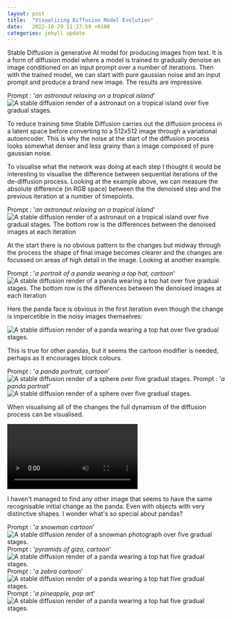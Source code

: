 ```yaml
---
layout: post
title:  "Visualizing Diffusion Model Evolution"
date:   2022-10-29 11:37:59 +0100
categories: jekyll update
---
```


Stable Diffusion is generative AI model for producing images from text. It is a form of diffusion model where a model is trained to gradually denoise an image conditioned on an input prompt over a number of iterations. Then with the trained model, we can start with pure gaussian noise and an input prompt and produce a brand new image. The results are impressive.

Prompt : '*an astronaut relaxing on a tropical island*'
![A stable diffusion render of a astronaut on a tropical island over five gradual stages.](/assets/images/astronaut_top.png)

To reduce training time Stable Diffusion carries out the diffusion process in a latent space before converting to a 512x512 image through a variational autoencoder. This is why the noise at the start of the diffusion process looks somewhat denser and less grainy than a image composed of pure gaussian noise.

To visualise what the network was doing at each step I thought it would be interesting to visualise the difference between sequential iterations of the de-diffusion process. Looking at the example above, we can measure the absolute difference (in RGB space) between the the denoised step and the previous iteration at a number of timepoints.

Prompt : '*an astronaut relaxing on a tropical island*'
![A stable diffusion render of a astronaut on a tropical island over five gradual stages. The bottom row is the differences between the denoised images at each iteration](/assets/images/astronaut0-15-30-40-47.png)

At the start there is no obvious pattern to the changes but midway through the process the shape of final image becomes clearer and the changes are focussed on areas of high detail in the image. Looking at another example.

Prompt : '*a portrait of a panda wearing a top hat, cartoon*'
![A stable diffusion render of a panda wearing a top hat over five gradual stages. The bottom row is the differences between the denoised images at each iteration](/assets/images/panda0-15-30-40-47.png)

Here the panda face is obvious in the first iteration even though the change is impercetible in the noisy images themselves:

![A stable diffusion render of a panda wearing a top hat over five gradual stages.](/assets/images/pandatop.png)

This is true for other pandas, but it seems the cartoon modifier is needed, perhaps as it encourages block colours.

Prompt : '*a panda portrait, cartoon*'
![A stable diffusion render of a sphere over five gradual stages.](/assets/images/pandacartoon0-15-30-40-47.png)
Prompt : '*a panda portrait*'
![A stable diffusion render of a sphere over five gradual stages.](/assets/images/pandaportrait0-15-30-40-47.png)

When visualising all of the changes the full dynamism of the diffusion process can be visualised.

![A stable diffusion render of a sphere over five gradual stages.](/assets/images/pandadiffusion.mp4)

I haven't managed to find any other image that seems to have the same recognisable initial change as the panda. Even with objects with very distinctive shapes. I wonder what's so special about pandas?

Prompt : '*a snowman cartoon*'
![A stable diffusion render of a snowman photograph over five gradual stages.](/assets/images/snowmancartoon0-15-30-40-47.png)
Prompt : '*pyramids of giza, cartoon*'
![A stable diffusion render of a panda wearing a top hat five gradual stages.](/assets/images/pyramidsofgiza0-15-30-40-47.png)
Prompt : '*a zebra cartoon*'
![A stable diffusion render of a panda wearing a top hat five gradual stages.](/assets/images/zebracartoon0-15-30-40-47.png)
Prompt : '*a pineapple, pop art*'
![A stable diffusion render of a panda wearing a top hat five gradual stages.](/assets/images/pineapple0-15-30-40-47.png)
